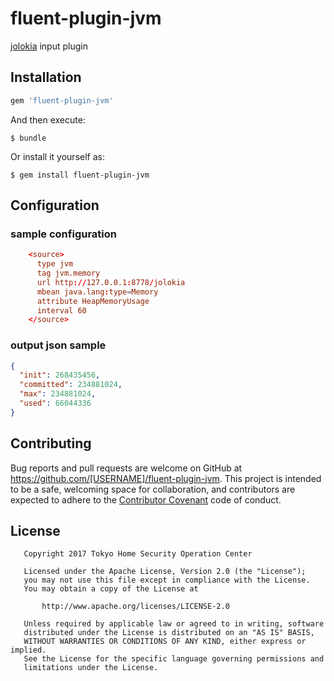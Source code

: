 # fluent-plugin-jvm

[jolokia](https://jolokia.org/) input plugin

## Installation


```ruby
gem 'fluent-plugin-jvm'
```

And then execute:

    $ bundle

Or install it yourself as:

    $ gem install fluent-plugin-jvm

## Configuration

### sample configuration

```conf
    <source>
      type jvm
      tag jvm.memory
      url http://127.0.0.1:8778/jolokia
      mbean java.lang:type=Memory
      attribute HeapMemoryUsage
      interval 60
    </source>
```

### output json sample

```json
{
  "init": 268435456,
  "committed": 234881024,
  "max": 234881024,
  "used": 66044336
}
```

## Contributing

Bug reports and pull requests are welcome on GitHub at https://github.com/[USERNAME]/fluent-plugin-jvm. This project is intended to be a safe, welcoming space for collaboration, and contributors are expected to adhere to the [Contributor Covenant](http://contributor-covenant.org) code of conduct.

## License
```
   Copyright 2017 Tokyo Home Security Operation Center

   Licensed under the Apache License, Version 2.0 (the "License");
   you may not use this file except in compliance with the License.
   You may obtain a copy of the License at

       http://www.apache.org/licenses/LICENSE-2.0

   Unless required by applicable law or agreed to in writing, software
   distributed under the License is distributed on an "AS IS" BASIS,
   WITHOUT WARRANTIES OR CONDITIONS OF ANY KIND, either express or implied.
   See the License for the specific language governing permissions and
   limitations under the License.
```